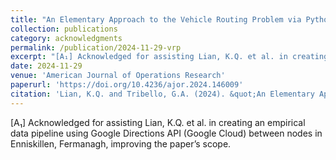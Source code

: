 ```yaml
---
title: "An Elementary Approach to the Vehicle Routing Problem via Python and Google API"
collection: publications
category: acknowledgments
permalink: /publication/2024-11-29-vrp
excerpt: "[A₁] Acknowledged for assisting Lian, K.Q. et al. in creating an empirical data pipeline using Google Directions API (Google Cloud) between nodes in Enniskillen, Fermanagh, improving the paper’s scope."
date: 2024-11-29
venue: 'American Journal of Operations Research'
paperurl: 'https://doi.org/10.4236/ajor.2024.146009'
citation: 'Lian, K.Q. and Tribello, G.A. (2024). &quot;An Elementary Approach to the Vehicle Routing Problem via Python and Google API.&quot; <i>American Journal of Operations Research</i>. 14(169-190).'
---
```


[A₁] Acknowledged for assisting Lian, K.Q. et al. in creating an empirical data pipeline using Google Directions API (Google Cloud) between nodes in Enniskillen, Fermanagh, improving the paper’s scope.